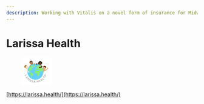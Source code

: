 ```yaml
---
description: Working with Vitalis on a novel form of insurance for Midwives
---
```


# Larissa Health

<figure><img src="../.gitbook/assets/image (2).png" alt=""><figcaption></figcaption></figure>

[https://larissa.health/](https://larissa.health/)
